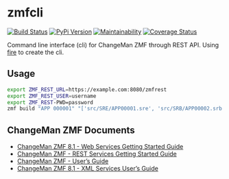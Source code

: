 # zmfcli

[![Build Status](https://travis-ci.org/kressi/zmf-cli.svg?branch=main)](https://travis-ci.org/kressi/zmf-cli)
[![PyPi Version](https://img.shields.io/pypi/v/zmfcli.svg)](https://pypi.python.org/pypi/zmfcli)
[![Maintainability](https://api.codeclimate.com/v1/badges/d2ded62d131d2b832d9b/maintainability)](https://codeclimate.com/github/kressi/zmf-cli/maintainability)
[![Coverage Status](https://coveralls.io/repos/github/kressi/zmf-cli/badge.svg?branch=main)](https://coveralls.io/github/kressi/zmf-cli?branch=main)

Command line interface (cli) for ChangeMan ZMF through REST API. Using
[fire](https://github.com/google/python-fire) to create the cli.

## Usage

```bash
export ZMF_REST_URL=https://example.com:8080/zmfrest
export ZMF_REST_USER=username
export ZMF_REST-PWD=password
zmf build "APP 000001" "['src/SRE/APP00001.sre', 'src/SRB/APP00002.srb', 'src/SRB/APP00003.srb']"
```

## ChangeMan ZMF Documents
- [ChangeMan ZMF 8.1 - Web Services Getting Started Guide](https://supportline.microfocus.com/documentation/books/ChangeManZMF/8.1.4/ChangeManZMFWebServices/ZMF%20Web%20Services%20Getting%20Started%20Guide.pdf)
- [ChangeMan ZMF - REST Services Getting Started Guide](https://www.microfocus.com/documentation/changeman-zmf/8.2.2/ZMF%20REST%20Services%20Getting%20Started%20Guide%20(Updated%2024%20October%202019).pdf)
- [ChangeMan ZMF - User’s Guide](https://www.microfocus.com/documentation/changeman-zmf/8.2.1/ZMF%20Users%20Guide.pdf)
- [ChangeMan ZMF 8.1 - XML Services User’s Guide](https://supportline.microfocus.com/documentation/books/ChangeManZMF/8.1.4/ChangeManZMF/ZMF%20XML%20Services%20Users%20Guide.pdf)
